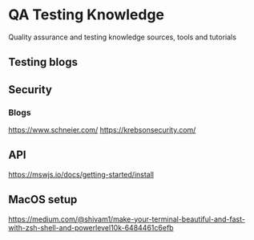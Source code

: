# QA Testing Knowledge
Quality assurance and testing knowledge sources, tools and tutorials

## Testing blogs



## Security

### Blogs

https://www.schneier.com/
https://krebsonsecurity.com/

## API

https://mswjs.io/docs/getting-started/install


## MacOS setup
https://medium.com/@shivam1/make-your-terminal-beautiful-and-fast-with-zsh-shell-and-powerlevel10k-6484461c6efb

